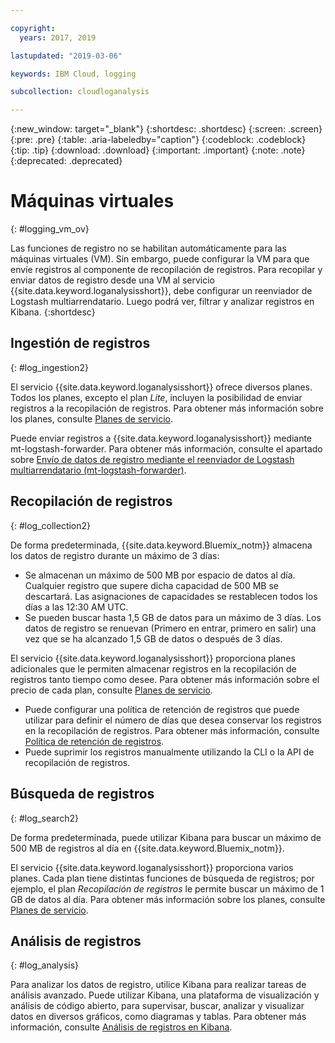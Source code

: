 ```yaml
---

copyright:
  years: 2017, 2019

lastupdated: "2019-03-06"

keywords: IBM Cloud, logging

subcollection: cloudloganalysis

---
```


{:new_window: target="_blank"}
{:shortdesc: .shortdesc}
{:screen: .screen}
{:pre: .pre}
{:table: .aria-labeledby="caption"}
{:codeblock: .codeblock}
{:tip: .tip}
{:download: .download}
{:important: .important}
{:note: .note}
{:deprecated: .deprecated}

# Máquinas virtuales
{: #logging_vm_ov}

Las funciones de registro no se habilitan automáticamente para las máquinas virtuales (VM). Sin embargo, puede configurar la VM para que envíe registros al componente de recopilación de registros. Para recopilar y enviar datos de registro desde una VM al servicio {{site.data.keyword.loganalysisshort}}, debe configurar un reenviador de Logstash multiarrendatario. Luego podrá ver, filtrar y analizar registros en Kibana.
{:shortdesc}


## Ingestión de registros
{: #log_ingestion2}

El servicio {{site.data.keyword.loganalysisshort}} ofrece diversos planes. Todos los planes, excepto el plan *Lite*, incluyen la posibilidad de enviar registros a la recopilación de registros. Para obtener más información sobre los planes, consulte [Planes de servicio](/docs/services/CloudLogAnalysis?topic=cloudloganalysis-log_analysis_ov#plans).

Puede enviar registros a {{site.data.keyword.loganalysisshort}} mediante mt-logstash-forwarder. Para obtener más información, consulte el apartado sobre [Envío de datos de registro mediante el reenviador de Logstash multiarrendatario (mt-logstash-forwarder)](/docs/services/CloudLogAnalysis/how-to/send-data?topic=cloudloganalysis-send_data_mt#send_data_mt).


## Recopilación de registros
{: #log_collection2}

De forma predeterminada, {{site.data.keyword.Bluemix_notm}} almacena los datos de registro durante un máximo de 3 días:   

* Se almacenan un máximo de 500 MB por espacio de datos al día. Cualquier registro que supere dicha capacidad de 500 MB se descartará. Las asignaciones de capacidades se restablecen todos los días a las 12:30 AM UTC.
* Se pueden buscar hasta 1,5 GB de datos para un máximo de 3 días. Los datos de registro se renuevan (Primero en entrar, primero en salir) una vez que se ha alcanzado 1,5 GB de datos o después de 3 días.

El servicio {{site.data.keyword.loganalysisshort}} proporciona planes adicionales que le permiten almacenar registros en la recopilación de registros tanto tiempo como desee. Para obtener más información sobre el precio de cada plan, consulte [Planes de servicio](/docs/services/CloudLogAnalysis?topic=cloudloganalysis-log_analysis_ov#plans).

* Puede configurar una política de retención de registros que puede utilizar para definir el número de días que desea conservar los registros en la recopilación de registros. Para obtener más información, consulte [Política de retención de registros](/docs/services/CloudLogAnalysis?topic=cloudloganalysis-manage_logs#log_retention_policy).
* Puede suprimir los registros manualmente utilizando la CLI o la API de recopilación de registros.


## Búsqueda de registros
{: #log_search2}

De forma predeterminada, puede utilizar Kibana para buscar un máximo de 500 MB de registros al día en {{site.data.keyword.Bluemix_notm}}. 

El servicio {{site.data.keyword.loganalysisshort}} proporciona varios planes. Cada plan tiene distintas funciones de búsqueda de registros; por ejemplo, el plan *Recopilación de registros* le permite buscar un máximo de 1 GB de datos al día. Para obtener más información sobre los planes, consulte [Planes de servicio](/docs/services/CloudLogAnalysis?topic=cloudloganalysis-log_analysis_ov#plans).


## Análisis de registros
{: #log_analysis}

Para analizar los datos de registro, utilice Kibana para realizar tareas de análisis avanzado. Puede utilizar Kibana, una plataforma de visualización y análisis de código abierto, para supervisar, buscar, analizar y visualizar datos en diversos gráficos, como diagramas y tablas. Para obtener más información, consulte [Análisis de registros en Kibana](/docs/services/CloudLogAnalysis/kibana?topic=cloudloganalysis-analyzing_logs_Kibana#analyzing_logs_Kibana).
